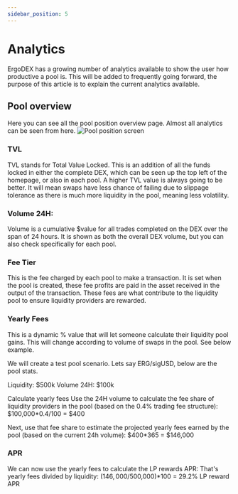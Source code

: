 ```yaml
---
sidebar_position: 5
---
```


# Analytics

ErgoDEX has a growing number of analytics available to show the user how productive a pool is. This will be added to frequently going forward, the purpose of this article is to explain the current analytics available.


## Pool overview

Here you can see all the pool position overview page. Almost all analytics can be seen from here.
![Pool position screen](/img/protocol-overview/analytics/1.png)


### TVL

TVL stands for Total Value Locked. This is an addition of all the funds locked in either the complete DEX, which can be seen up the top left of the homepage, or also in each pool.
A higher TVL value is always going to be better. It will mean swaps have less chance of failing due to slippage tolerance as there is much more liquidity in the pool, meaning less volatility.

### Volume 24H:

Volume is a cumulative $value for all trades completed on the DEX over the span of 24 hours. It is shown as both the overall DEX volume, but you can also check specifically for each pool.

### Fee Tier

This is the fee charged by each pool to make a transaction. It is set when the pool is created, these fee profits are paid in the asset received in the output of the transaction. 
These fees are what contribute to the liquidity pool to ensure liquidity providers are rewarded.


### Yearly Fees

This is a dynamic % value that will let someone calculate their liquidity pool gains. This will change according to volume of swaps in the pool. See below example.

We will create a test pool scenario. Lets say ERG/sigUSD, below are the pool stats.

Liquidity: $500k
Volume 24H: $100k

Calculate yearly fees
Use the 24H volume to calculate the fee share of liquidity providers in the pool (based on the 0.4% trading fee structure):
$100,000*0.4/100 = $400

Next, use that fee share to estimate the projected yearly fees earned by the pool (based on the current 24h volume):
$400*365 = $146,000

### APR

We can now use the yearly fees to calculate the LP rewards APR: That's yearly fees divided by liquidity:
($146,000/$500,000)*100 = 29.2% LP reward APR